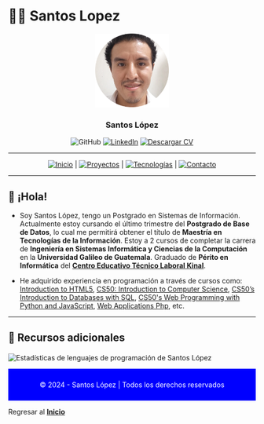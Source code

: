 # 🧑‍💻 Santos Lopez 

<div align="center">
  <img src="img/santoslopez.png" alt="Foto de Perfil de Santos" width="150"/>
  <h3>Santos López</h3>
  <!--p>
    <strong>Ingeniero de Software y Desarrollador Web</strong><br/>
    Especializado en desarrollo web full stack, apasionado por soluciones digitales.
  </p-->

  <div align="center">
    <!--img src="https://visitor-badge.laobi.icu/badge?page_id=santoslopez.github.io" alt="Contador de visitas">
    <a href="https://github.com/santoslopez" target="_blank"--><img src="https://img.shields.io/badge/-GitHub-000000?logo=github&logoColor=fff" alt="GitHub"/></a>
    <a href="https://linkedin.com/in/lopezsantos" target="_blank"><img src="https://img.shields.io/badge/-LinkedIn-0077B5?logo=linkedin&logoColor=fff" alt="LinkedIn"/></a>
    <a href="https://santoslopez.github.io/assets/cv/resume.pdf" target="_blank"><img src="https://img.shields.io/badge/-Descargar%20Currículum-%231E1E1E?logo=pdf&logoColor=fff" alt="Descargar CV"/></a>
  </div>
</div>

---

<div align="center">
  <a href="README.md"><img src="https://img.shields.io/badge/-Inicio-007bff?logo=home&logoColor=fff" alt="Inicio"/></a> | 
  <a href="proyectos.md"><img src="https://img.shields.io/badge/-Proyectos-28a745?logo=project-diagram&logoColor=fff" alt="Proyectos"/></a> |
  <a href="tecnologias.md"><img src="https://img.shields.io/badge/-Tecnologías-ff6347?logo=tools&logoColor=fff" alt="Tecnologías"/></a> |
  <a href="contactar.md"><img src="https://img.shields.io/badge/-Contacto-007bff?logo=envelope&logoColor=fff" alt="Contacto"/></a>
</div>




---


## 🚀 ¡Hola!

- Soy Santos López, tengo un Postgrado en Sistemas de Información. Actualmente estoy cursando el último trimestre del **Postgrado de Base de Datos**, lo cual me permitirá obtener el título de **Maestría en Tecnologías de la Información**. Estoy a 2 cursos de completar la carrera de **Ingeniería en Sistemas Informática y Ciencias de la Computación** en la **Universidad Galileo de Guatemala**. Graduado de **Périto en Informática** del  **[Centro Educativo Técnico Laboral Kinal](https://www.kinal.org.gt)**.

- He adquirido experiencia en programación a través de cursos como: [Introduction to HTML5](https://es.coursera.org/learn/html), [CS50: Introduction to Computer Science](https://pll.harvard.edu/course/cs50-introduction-computer-science), [CS50’s Introduction to Databases with SQL](https://pll.harvard.edu/course/cs50s-introduction-databases-sql), [CS50's Web Programming with Python and JavaScript](https://pll.harvard.edu/course/cs50s-web-programming-python-and-javascript), [Web Applications Php](https://coursera.org/learn/web-applications-php), etc.
---

## 📄 Recursos adicionales

<p><img align="center" src="https://github-readme-stats.vercel.app/api/top-langs?username=santoslopez&show_icons=true&locale=en&layout=compact&langs_count=15" alt="Estadísticas de lenguajes de programación de Santos López" /></p>

<div align="center" style="background-color: blue; color: white; padding: 10px;">
  <p>© 2024 - Santos López | Todos los derechos reservados</p>
</div>
<!-- ## 📄 Recursos adicionales
- **[Portafolio](https://santoslopez.me)**
- **[Currículum](https://santoslopez.github.io/assets/cv/resume.pdf)**
- **[LinkedIn](https://linkedin.com/in/lopezsantos)**
---
## 📬 Contacto
Consulta la sección de **[Contacto](contactar.md)** para comunicarte conmigo.
---  -->

Regresar al **[Inicio](README.md)**
